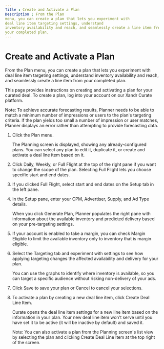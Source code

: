 ```yaml
---
Title : Create and Activate a Plan
Description : From the Plan
menu, you can create a plan that lets you experiment with
deal line item targeting settings, understand
inventory availability and reach, and seamlessly create a line item from
your completed plan.
---
```



# Create and Activate a Plan



From the Plan
menu, you can create a plan that lets you experiment with
deal line item targeting settings, understand
inventory availability and reach, and seamlessly create a line item from
your completed plan.



This page provides instructions on creating and activating a plan for
your curated deal. To create a plan, log into
your account on our Xandr Curate platform.

<div id="create-and-activate-a-campaign-plan__note_oy2_3nd_gsb"


Note: To achieve accurate forecasting
results, Planner needs to be able to match a minimum number of
impressions or users to the plan's targeting criteria. If the plan
yields too small a number of impression or user matches, Planner
displays an error rather than attempting to provide forecasting data.







1.  Click the
    Plan
    menu.
    

    The Planning screen is
    displayed, showing any already-configured plans. You can select any
    plan to edit it, duplicate it, or create and activate a
    deal line item based on it.

    
2.  Click Daily,
    Weekly, or
    Full Flight at the top of the
    right pane if you want to change the scope of the plan. Selecting
    Full Flight lets you choose
    specific start and end dates.
3.  If you clicked Full
    Flight, select start and end dates on the
    Setup tab in the left
    pane.
4.  In the
    Setup pane, enter your
    CPM,
    Advertiser,
    Supply, and
    Ad Type details.
    

    When you click Generate Plan, Planner populates the right pane with
    information about the available inventory and predicted delivery
    based on your pre-targeting settings.

    
5.  If your account is enabled to take a margin,
    you can check Margin Eligible to
    limit the available inventory only to inventory that is margin
    eligible.
6.  Select the
    Targeting tab and experiment
    with settings to see how applying targeting changes the affected
    availability and delivery for your plan. 
    

    You can use the graphs to identify where inventory is available, so
    you can target a specific audience without risking non-delivery of
    your ads.

    
7.  Click Save to
    save your plan or Cancel to cancel
    your selections.
8.  To activate a plan by creating a new
    deal line item, click
    Create Deal Line Item. 
    

    Curate opens the deal
    line item settings for a new line item based on the
    information in your plan. Your new deal line
    item won't serve until you have set it to be active (it will be
    inactive by default) and saved it.
    <div id="create-and-activate-a-campaign-plan__note_bpb_bk4_fsb"
    

    Note: You can also activate a plan
    from the Planning screen's
    list view by selecting the plan and clicking
    Create Deal Line Item at the top
    right of the screen.

    

    






